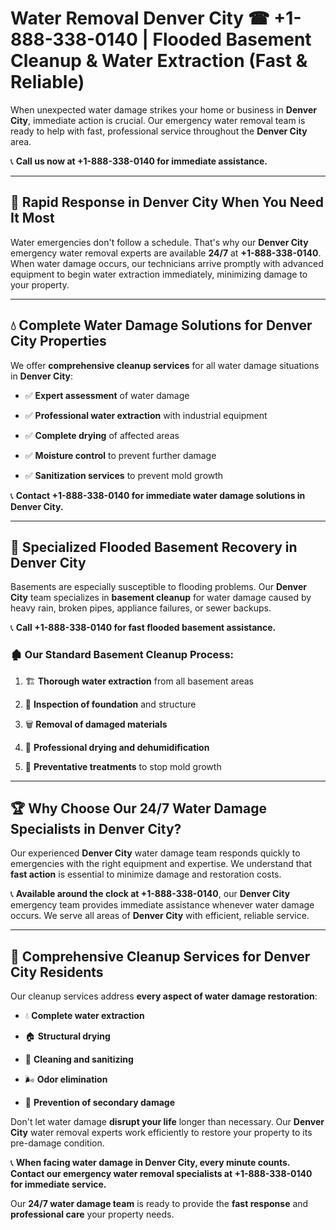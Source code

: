 # Water Removal Denver City ☎ +1-888-338-0140 | Flooded Basement Cleanup & Water Extraction (Fast & Reliable)

When unexpected water damage strikes your home or business in **Denver City**, immediate action is crucial. Our emergency water removal team is ready to help with fast, professional service throughout the **Denver City** area. 

📞 **Call us now at +1-888-338-0140 for immediate assistance.**
---
## 🚀 Rapid Response in Denver City When You Need It Most
Water emergencies don't follow a schedule. That's why our **Denver City** emergency water removal experts are available **24/7** at **+1-888-338-0140**. When water damage occurs, our technicians arrive promptly with advanced equipment to begin water extraction immediately, minimizing damage to your property.
---
## 💧 Complete Water Damage Solutions for Denver City Properties
We offer **comprehensive cleanup services** for all water damage situations in **Denver City**:
- ✅ **Expert assessment** of water damage  
- ✅ **Professional water extraction** with industrial equipment  
- ✅ **Complete drying** of affected areas  
- ✅ **Moisture control** to prevent further damage  
- ✅ **Sanitization services** to prevent mold growth  
📞 **Contact +1-888-338-0140 for immediate water damage solutions in Denver City.**
---
## 🌊 Specialized Flooded Basement Recovery in Denver City
Basements are especially susceptible to flooding problems. Our **Denver City** team specializes in **basement cleanup** for water damage caused by heavy rain, broken pipes, appliance failures, or sewer backups. 
📞 **Call +1-888-338-0140 for fast flooded basement assistance.**
### 🏚️ Our Standard Basement Cleanup Process:
1. 🏗️ **Thorough water extraction** from all basement areas  
2. 🔎 **Inspection of foundation** and structure  
3. 🗑️ **Removal of damaged materials**  
4. 💨 **Professional drying and dehumidification**  
5. 🚫 **Preventative treatments** to stop mold growth  
---
## 🏆 Why Choose Our 24/7 Water Damage Specialists in Denver City?
Our experienced **Denver City** water damage team responds quickly to emergencies with the right equipment and expertise. We understand that **fast action** is essential to minimize damage and restoration costs.
📞 **Available around the clock at +1-888-338-0140**, our **Denver City** emergency team provides immediate assistance whenever water damage occurs. We serve all areas of **Denver City** with efficient, reliable service.
---
## 🧹 Comprehensive Cleanup Services for Denver City Residents
Our cleanup services address **every aspect of water damage restoration**:
- 💧 **Complete water extraction**  
- 🏠 **Structural drying**  
- 🧼 **Cleaning and sanitizing**  
- 🌬️ **Odor elimination**  
- 🚫 **Prevention of secondary damage**  
Don't let water damage **disrupt your life** longer than necessary. Our **Denver City** water removal experts work efficiently to restore your property to its pre-damage condition.
📞 **When facing water damage in Denver City, every minute counts. Contact our emergency water removal specialists at +1-888-338-0140 for immediate service.**
Our **24/7 water damage team** is ready to provide the **fast response** and **professional care** your property needs.
